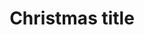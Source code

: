 ---
templateKey: christmas
title: Christmas title
description: Christmas description.
linkText: Link text
---
